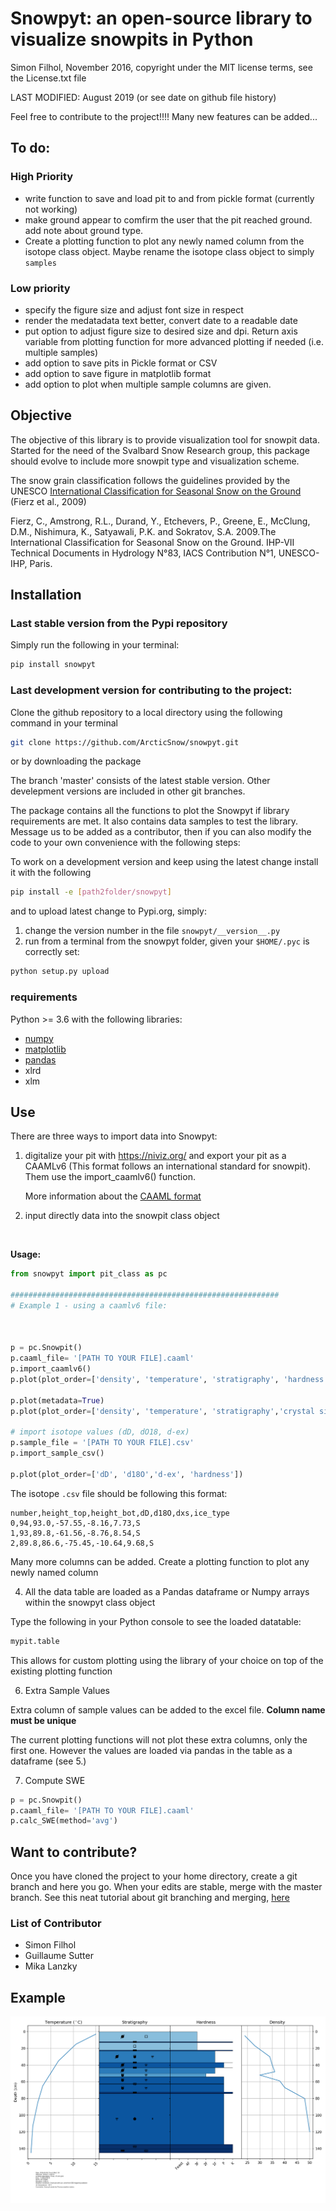 # Snowpyt: an open-source library to visualize snowpits in Python
Simon Filhol, November 2016, copyright under the MIT license terms, see the License.txt file

LAST MODIFIED: August 2019 (or see date on github file history)

Feel free to contribute to the project!!!! Many new features can be added...

## To do:

### High Priority

- write function to save and load pit to and from pickle format (currently not working)
- make ground appear to comfirm the user that the pit reached ground. add note about ground type.
- Create a plotting function to plot any newly named column from the isotope class object. Maybe rename the isotope class object to simply `samples`

### Low priority 
- specify the figure size and adjust font size in respect
- render the medatadata text better, convert date to a readable date
- put option to adjust figure size to desired size and dpi. Return axis variable from plotting function for more advanced plotting if needed (i.e. multiple samples)
- add option to save pits in Pickle format or CSV
- add option to save figure in matplotlib format
- add option to plot when multiple sample columns are given.



## Objective
The objective of this library is to provide visualization tool for snowpit data. 
Started for the need of the Svalbard Snow Research group, this package should evolve
 to include more snowpit type and visualization scheme. 

The snow grain classification follows the guidelines provided by the UNESCO 
[International Classification for Seasonal Snow on the Ground](http://unesdoc.unesco.org/images/0018/001864/186462e.pdf) 
(Fierz et al., 2009)

Fierz, C., Amstrong, R.L., Durand, Y., Etchevers, P., Greene, E., McClung, D.M., Nishimura, K., Satyawali, P.K. and Sokratov, S.A. 2009.The International Classification for Seasonal Snow on the Ground. IHP-VII Technical Documents in 
Hydrology N°83, IACS Contribution N°1, UNESCO-IHP, Paris. 

## Installation

### Last stable version from the Pypi repository

Simply run the following in your terminal:
```bash
pip install snowpyt
```
### Last development version for contributing to the project:

Clone the github repository to a local directory using the following command in your terminal

```bash
git clone https://github.com/ArcticSnow/snowpyt.git
```
or by downloading the package

The branch 'master' consists of the latest stable version. Other develepment versions are included in other git branches.

The package contains all the functions to plot the Snowpyt if library requirements are met. It also contains data samples to test the library. Message us to be added as a contributor, then if you can also modify the code to your own convenience with the following steps:

To work on a development version and keep using the latest change install it with the following
```bash
pip install -e [path2folder/snowpyt]
```
and to upload latest change to Pypi.org, simply:

1. change the version number in the file `snowpyt/__version__.py`
2. run from a terminal from the snowpyt folder, given your `$HOME/.pyc` is correctly set:

```bash
python setup.py upload
```

### requirements

Python >= 3.6 with the following libraries:
- [numpy](http://www.numpy.org/)
- [matplotlib](http://matplotlib.org/)
- [pandas](http://pandas.pydata.org/)
- xlrd
- xlm

## Use

There are three ways to import data into Snowpyt:

   1. digitalize your pit with https://niviz.org/ and export your pit as a CAAMLv6 (This format follows an international standard for snowpit). Them use the import_caamlv6() function.

      More information about the [CAAML format](http://caaml.org/)

   2. input directly data into the snowpit class object

      ​

**Usage:**

```python
from snowpyt import pit_class as pc

############################################################
# Example 1 - using a caamlv6 file:



p = pc.Snowpit()
p.caaml_file= '[PATH TO YOUR FILE].caaml'
p.import_caamlv6()
p.plot(plot_order=['density', 'temperature', 'stratigraphy', 'hardness'])

p.plot(metadata=True)
p.plot(plot_order=['density', 'temperature', 'stratigraphy','crystal size'])

# import isotope values (dD, dO18, d-ex)
p.sample_file = '[PATH TO YOUR FILE].csv'
p.import_sample_csv()

p.plot(plot_order=['dD', 'd18O','d-ex', 'hardness'])

```

The isotope `.csv` file should be following this format:
```
number,height_top,height_bot,dD,d18O,dxs,ice_type
0,94,93.0,-57.55,-8.16,7.73,S
1,93,89.8,-61.56,-8.76,8.54,S
2,89.8,86.6,-75.45,-10.64,9.68,S
```
Many more columns can be added. Create a plotting function to plot any newly named column

4. All the data table are loaded as a Pandas dataframe or Numpy arrays within the snowpyt class object

Type the following in your Python console to see the loaded datatable:
```python
mypit.table

```
This allows for custom plotting using the library of your choice on top of the existing plotting function

6. Extra Sample Values

Extra column of sample values can be added to the excel file. **Column name must be unique**

The current plotting functions will not plot these extra columns, only the first one. However the values are loaded via pandas in the table as a dataframe (see 5.)


7. Compute SWE

```python
p = pc.Snowpit()
p.caaml_file= '[PATH TO YOUR FILE].caaml'
p.calc_SWE(method='avg')
```


## Want to contribute?
Once you have cloned the project to your home directory, create a git branch and here you go. When your edits are stable, merge with the master branch. See this neat tutorial about git branching and merging, [here](https://git-scm.com/book/en/v2/Git-Branching-Basic-Branching-and-Merging)

### List of Contributor
- Simon Filhol
- Guillaume Sutter
- Mika Lanzky

## Example
![Example snowpit](snowpyt/Standard_pit.png)







